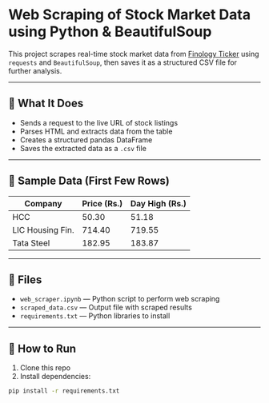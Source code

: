 # Web Scraping of Stock Market Data using Python & BeautifulSoup

This project scrapes real-time stock market data from [Finology Ticker](https://ticker.finology.in/) using `requests` and `BeautifulSoup`, then saves it as a structured CSV file for further analysis.

---

## 📄 What It Does
- Sends a request to the live URL of stock listings
- Parses HTML and extracts data from the table
- Creates a structured pandas DataFrame
- Saves the extracted data as a `.csv` file

---

## 🧪 Sample Data (First Few Rows)
| Company           | Price (Rs.) | Day High (Rs.) |
|------------------|-------------|----------------|
| HCC              | 50.30       | 51.18          |
| LIC Housing Fin. | 714.40      | 719.55         |
| Tata Steel       | 182.95      | 183.87         |

---

## 📁 Files
- `web_scraper.ipynb` — Python script to perform web scraping  
- `scraped_data.csv` — Output file with scraped results  
- `requirements.txt` — Python libraries to install  

---

## 🚀 How to Run

1. Clone this repo
2. Install dependencies:

```bash
pip install -r requirements.txt
